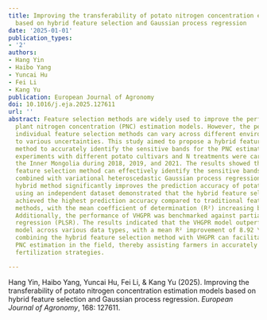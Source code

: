 ```yaml
---
title: Improving the transferability of potato nitrogen concentration estimation models
  based on hybrid feature selection and Gaussian process regression
date: '2025-01-01'
publication_types:
- '2'
authors:
- Hang Yin
- Haibo Yang
- Yuncai Hu
- Fei Li
- Kang Yu
publication: European Journal of Agronomy
doi: 10.1016/j.eja.2025.127611
url: ''
abstract: Feature selection methods are widely used to improve the performance of
  plant nitrogen concentration (PNC) estimation models. However, the performance of
  individual feature selection methods can vary across different environments due
  to various uncertainties. This study aimed to propose a hybrid feature selection
  method to accurately identify the sensitive bands for the PNC estimation. Field
  experiments with different potato cultivars and N treatments were carried out in
  the Inner Mongolia during 2018, 2019, and 2021. The results showed that the hybrid
  feature selection method can effectively identify the sensitive bands for PNC. When
  combined with variational heteroscedastic Gaussian process regression (VHGPR), the
  hybrid method significantly improves the prediction accuracy of potato PNC. Validation
  using an independent dataset demonstrated that the hybrid feature selection method
  achieved the highest prediction accuracy compared to traditional feature selection
  methods, with the mean coefficient of determination (R²) increasing by 16.27 \%.
  Additionally, the performance of VHGPR was benchmarked against partial least squares
  regression (PLSR). The results indicated that the VHGPR model outperforms the PLSR
  model across various data types, with a mean R² improvement of 8.92 \%. In conclusion,
  combining the hybrid feature selection method with VHGPR can facilitate real-time
  PNC estimation in the field, thereby assisting farmers in accurately applying nitrogen
  fertilization strategies.

---
```


Hang Yin, Haibo Yang, Yuncai Hu, Fei Li, & Kang Yu (2025). Improving the transferability of potato nitrogen concentration estimation models based on hybrid feature selection and Gaussian process regression. *European Journal of Agronomy*, 168: 127611.
